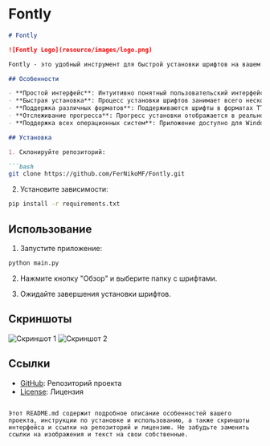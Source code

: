 # Fontly
```markdown
# Fontly

![Fontly Logo](resource/images/logo.png)

Fontly - это удобный инструмент для быстрой установки шрифтов на вашем компьютере. Прост в использовании, позволяет быстро и легко добавлять новые шрифты для улучшения вашего дизайна.

## Особенности

- **Простой интерфейс**: Интуитивно понятный пользовательский интерфейс делает процесс установки шрифтов легким и приятным.
- **Быстрая установка**: Процесс установки шрифтов занимает всего несколько кликов.
- **Поддержка различных форматов**: Поддерживаются шрифты в форматах TTF и OTF.
- **Отслеживание прогресса**: Прогресс установки отображается в реальном времени с помощью красочного прогресс-бара.
- **Поддержка всех операционных систем**: Приложение доступно для Windows, macOS и Linux.

## Установка

1. Склонируйте репозиторий:

```bash
git clone https://github.com/FerNikoMF/Fontly.git
```

2. Установите зависимости:

```bash
pip install -r requirements.txt
```

## Использование

1. Запустите приложение:

```bash
python main.py
```

2. Нажмите кнопку "Обзор" и выберите папку с шрифтами.

3. Ожидайте завершения установки шрифтов.

## Скриншоты

![Скриншот 1]([https://example.com/screenshot1.png](https://i.imgur.com/GI5YfjC.png))
![Скриншот 2]([https://example.com/screenshot2.png](https://i.imgur.com/vWlEyeP.png))

## Ссылки

- [GitHub](https://github.com/FerNikoMF/Fontly): Репозиторий проекта
- [License](https://github.com/FerNikoMF/Fontly?tab=MIT-1-ov-file): Лицензия
```

Этот README.md содержит подробное описание особенностей вашего проекта, инструкции по установке и использованию, а также скриншоты интерфейса и ссылки на репозиторий и лицензию. Не забудьте заменить ссылки на изображения и текст на свои собственные.
